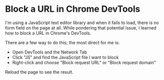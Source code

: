 # Block a URL in Chrome DevTools

I'm using a JavaScript text editor library and when it fails to load, there is
no form field on the page at all. While pondering that potential issue, I
learned how to block a URL in Chrome's DevTools.

There are a few way to do this; the most direct for me is:

- Open DevTools and the Network Tab
- Click "JS" and find the JavaScript file I want to block
- Right-click and choose "Block request URL" or "Block request domain"

Reload the page to see the result.
